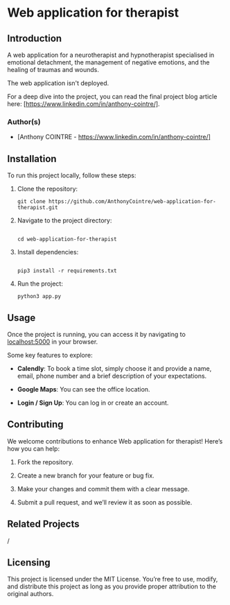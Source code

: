 # Web application for therapist

## Introduction

A web application for a neurotherapist and hypnotherapist specialised in emotional detachment, the management of negative emotions, and the healing of traumas and wounds.

The web application isn't deployed.

For a deep dive into the project, you can read the final project blog article here: [https://www.linkedin.com/in/anthony-cointre/].


### Author(s)

- [Anthony COINTRE - https://www.linkedin.com/in/anthony-cointre/]


## Installation

To run this project locally, follow these steps:

1. Clone the repository:
   ```
   git clone https://github.com/AnthonyCointre/web-application-for-therapist.git
   ```

2. Navigate to the project directory:
   ```

   cd web-application-for-therapist
   ```

3. Install dependencies:
   ```

   pip3 install -r requirements.txt
   ```

4. Run the project:
   ```
   python3 app.py
   ```


## Usage

Once the project is running, you can access it by navigating to [localhost:5000](http://localhost:5000) in your browser.

Some key features to explore:

- **Calendly**: To book a time slot, simply choose it and provide a name, email, phone number and a brief description of your expectations.

- **Google Maps**: You can see the office location.

- **Login / Sign Up**: You can log in or create an account.


## Contributing

We welcome contributions to enhance Web application for therapist! Here’s how you can help:

1. Fork the repository.

2. Create a new branch for your feature or bug fix.

3. Make your changes and commit them with a clear message.

4. Submit a pull request, and we’ll review it as soon as possible.

## Related Projects
/

## Licensing
This project is licensed under the MIT License.
You’re free to use, modify, and distribute this project as long as you provide proper attribution to the original authors.
